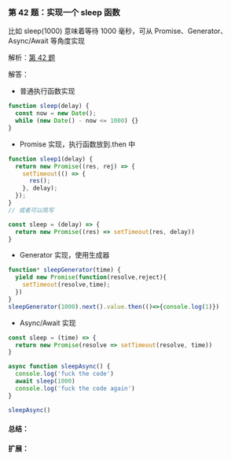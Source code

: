 ### 第 42 题：实现一个 sleep 函数

比如 sleep(1000) 意味着等待 1000 毫秒，可从 Promise、Generator、Async/Await 等角度实现

解析：[第 42 题](https://github.com/Advanced-Frontend/Daily-Interview-Question/issues/63)

解答：

- 普通执行函数实现

```javascript
function sleep(delay) {
  const now = new Date();
  while (new Date() - now <= 1000) {}
}

```

- Promise 实现，执行函数放到.then 中

```js
function sleep1(delay) {
  return new Promise((res, rej) => {
    setTimeout(() => {
      res();
    }, delay);
  });
}
// 或者可以简写

const sleep = (delay) => {
  return new Promise((res) => setTimeout(res, delay))
}
```

- Generator 实现，使用生成器

```js
function* sleepGenerator(time) {
  yield new Promise(function(resolve,reject){
    setTimeout(resolve,time);
  })
}
sleepGenerator(1000).next().value.then(()=>{console.log(1)})

```

- Async/Await 实现

```js
const sleep = (time) => {
  return new Promise(resolve => setTimeout(resolve, time))
}

async function sleepAsync() {
  console.log('fuck the code')
  await sleep(1000)
  console.log('fuck the code again')
}

sleepAsync()

```

#### 总结：

#### 扩展：
